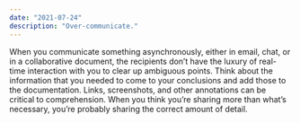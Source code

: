 ```yaml
---
date: "2021-07-24"
description: "Over-communicate."
---
```


When you communicate something asynchronously, either in email, chat, or in a collaborative document, the recipients don’t have the luxury of real-time interaction with you to clear up ambiguous points. Think about the information that you needed to come to your conclusions and add those to the documentation. Links, screenshots, and other annotations can be critical to comprehension. When you think you’re sharing more than what’s necessary, you’re probably sharing the correct amount of detail.